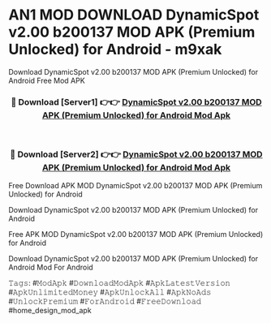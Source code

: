 # AN1 MOD DOWNLOAD DynamicSpot v2.00 b200137 MOD APK (Premium Unlocked) for Android - m9xak
Download DynamicSpot v2.00 b200137 MOD APK (Premium Unlocked) for Android Free Mod APK

<div align="center">
<h3>🔴 Download [Server1] 👉👉 <a href="https://apk-comot.site?title=DynamicSpot_v2.00_b200137_MOD_APK_(Premium_Unlocked)_for_Android">DynamicSpot v2.00 b200137 MOD APK (Premium Unlocked) for Android Mod Apk</a></h3><br>

<h3>🔴 Download [Server2] 👉👉 <a href="https://apk-comot.site?title=DynamicSpot_v2.00_b200137_MOD_APK_(Premium_Unlocked)_for_Android">DynamicSpot v2.00 b200137 MOD APK (Premium Unlocked) for Android Mod Apk</a></h3>
</div>


Free Download APK MOD DynamicSpot v2.00 b200137 MOD APK (Premium Unlocked) for Android

Download DynamicSpot v2.00 b200137 MOD APK (Premium Unlocked) for Android 

Free APK MOD DynamicSpot v2.00 b200137 MOD APK (Premium Unlocked) for Android 

Download DynamicSpot v2.00 b200137 MOD APK (Premium Unlocked) for Android Mod For Android

𝚃𝚊𝚐𝚜: #𝙼𝚘𝚍𝙰𝚙𝚔 #𝙳𝚘𝚠𝚗𝚕𝚘𝚊𝚍𝙼𝚘𝚍𝙰𝚙𝚔 #𝙰𝚙𝚔𝙻𝚊𝚝𝚎𝚜𝚝𝚅𝚎𝚛𝚜𝚒𝚘𝚗 #𝙰𝚙𝚔𝚄𝚗𝚕𝚒𝚖𝚒𝚝𝚎𝚍𝙼𝚘𝚗𝚎𝚢 #𝙰𝚙𝚔𝚄𝚗𝚕𝚘𝚌𝚔𝙰𝚕𝚕 #𝙰𝚙𝚔𝙽𝚘𝙰𝚍𝚜 #𝚄𝚗𝚕𝚘𝚌𝚔𝙿𝚛𝚎𝚖𝚒𝚞𝚖 #𝙵𝚘𝚛𝙰𝚗𝚍𝚛𝚘𝚒𝚍 #𝙵𝚛𝚎𝚎𝙳𝚘𝚠𝚗𝚕𝚘𝚊𝚍 #home_design_mod_apk
